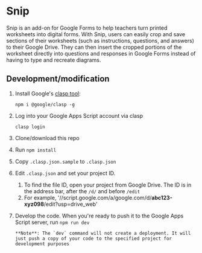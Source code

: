 # Snip

Snip is an add-on for Google Forms to help teachers turn printed worksheets into digital forms. With Snip, users can easily crop and save sections of their worksheets (such as instructions, questions, and answers) to their Google Drive. They can then insert the cropped portions of the worksheet directly into questions and responses in Google Forms instead of having to type and recreate diagrams.

## Development/modification

1. Install Google's [clasp tool](https://github.com/google/clasp):

   `npm i @google/clasp -g`
   
2. Log into your Google Apps Script account via clasp

   `clasp login`
   
3. Clone/download this repo

4. Run `npm install`

5. Copy `.clasp.json.sample` to `.clasp.json`

6. Edit `.clasp.json` and set your project ID.
    1. To find the file ID, open your project from Google Drive. The ID is in the address bar, after the `/d/` and before `/edit`
    2. For example, '//script.google.com/a/google.com/d/**abc123-xyz098**/edit?usp=drive_web'
    
7. Develop the code. When you're ready to push it to the Google Apps Script server, run `npm run dev`
       
       **Note**: The `dev` command will not create a deployment. It will just push a copy of your code to the specified project for development purposes